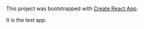This project was bootstrapped with [Create React App](https://github.com/facebookincubator/create-react-app).

It is the test app.